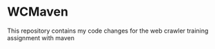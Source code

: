 # WCMaven
This repository contains my code changes for the web crawler training assignment with maven

